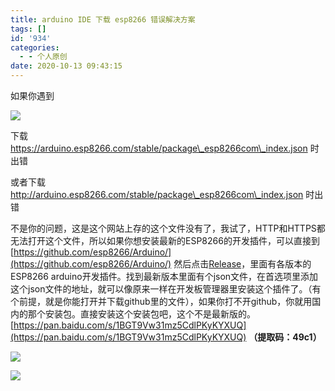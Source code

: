 ```yaml
---
title: arduino IDE 下载 esp8266 错误解决方案
tags: []
id: '934'
categories:
  - - 个人原创
date: 2020-10-13 09:43:15
---
```


如果你遇到

![](https://gcsee.com/wp-content/uploads/2020/10/c11013.jpg)

下载 https://arduino.esp8266.com/stable/package\_esp8266com\_index.json 时出错

或者下载 http://arduino.esp8266.com/stable/package\_esp8266com\_index.json 时出错

不是你的问题，这是这个网站上存的这个文件没有了，我试了，HTTP和HTTPS都无法打开这个文件，所以如果你想安装最新的ESP8266的开发插件，可以直接到[https://github.com/esp8266/Arduino/](https://github.com/esp8266/Arduino/) 然后点击[Release](https://github.com/esp8266/Arduino/releases/tag/2.7.4)，里面有各版本的ESP8266 arduino开发插件。找到最新版本里面有个json文件，在首选项里添加这个json文件的地址，就可以像原来一样在开发板管理器里安装这个插件了。（有个前提，就是你能打开并下载github里的文件），如果你打不开github，你就用国内的那个安装包。直接安装这个安装包吧，这个不是最新版的。[https://pan.baidu.com/s/1BGT9Vw31mz5CdlPKyKYXUQ](https://pan.baidu.com/s/1BGT9Vw31mz5CdlPKyKYXUQ) **（提取码：49c1）**

![](https://gcsee.com/wp-content/uploads/2020/10/2020-10-13_093659.jpg)

![](https://gcsee.com/wp-content/uploads/2020/10/2020-10-13_093734.jpg)
